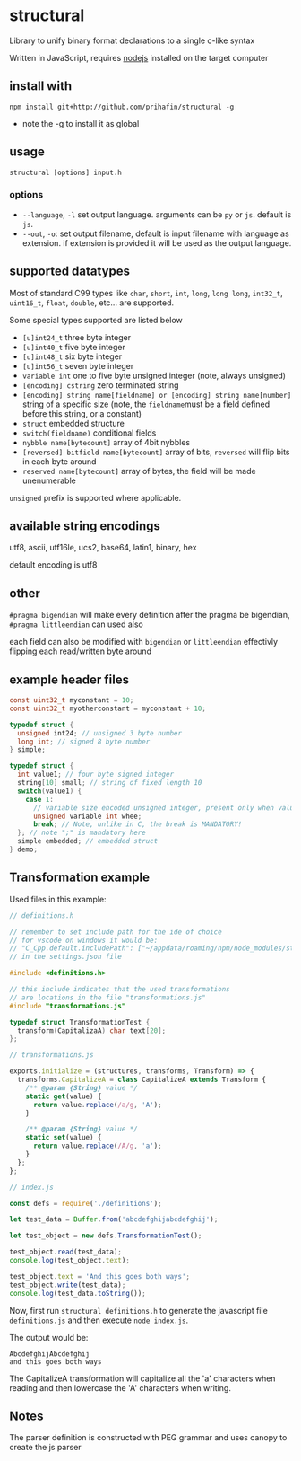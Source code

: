 # structural
Library to unify binary format declarations to a single c-like syntax

Written in JavaScript, requires [nodejs](https://nodejs.org/en/) installed on the target computer

## install with

`npm install git+http://github.com/prihafin/structural -g`

- note the -g to install it as global

## usage
`structural [options] input.h`

### options

- `--language`, `-l` set output language. arguments can be `py` or `js`. default is `js`.
- `--out`, `-o`: set output filename, default is input filename with language as extension. if extension is provided it will be used as the output language.

## supported datatypes

Most of standard C99 types like `char`, `short`, `int`, `long`, `long long`, `int32_t`, `uint16_t`, `float`, `double`, etc... are supported.

Some special types supported are listed below

- `[u]int24_t` three byte integer
- `[u]int40_t` five byte integer
- `[u]int48_t` six byte integer
- `[u]int56_t` seven byte integer
- `variable int` one to five byte unsigned integer (note, always unsigned)
- `[encoding] cstring` zero terminated string
- `[encoding] string name[fieldname] or [encoding] string name[number]` string of a specific size (note, the `fieldname`must be a field defined before this string, or a constant)
- `struct` embedded structure
- `switch(fieldname)` conditional fields
- `nybble name[bytecount]` array of 4bit nybbles
- `[reversed] bitfield name[bytecount]` array of bits, `reversed` will flip bits in each byte around
- `reserved name[bytecount]` array of bytes, the field will be made unenumerable

`unsigned` prefix is supported where applicable.

## available string encodings

utf8, ascii, utf16le, ucs2, base64, latin1, binary, hex

default encoding is utf8

## other

`#pragma bigendian` will make every definition after the pragma be bigendian, `#pragma littleendian` can used also

each field can also be modified with `bigendian` or `littleendian` effectivly flipping each read/written byte around

## example header files

```c
const uint32_t myconstant = 10;
const uint32_t myotherconstant = myconstant + 10;

typedef struct {
  unsigned int24; // unsigned 3 byte number
  long int; // signed 8 byte number
} simple;

typedef struct {
  int value1; // four byte signed integer
  string[10] small; // string of fixed length 10
  switch(value1) {
    case 1:
      // variable size encoded unsigned integer, present only when value1 = 1
      unsigned variable int whee;
      break; // Note, unlike in C, the break is MANDATORY!
  }; // note ";" is mandatory here
  simple embedded; // embedded struct
} demo;
```

## Transformation example

Used files in this example:

```c
// definitions.h

// remember to set include path for the ide of choice
// for vscode on windows it would be:
// "C_Cpp.default.includePath": ["~/appdata/roaming/npm/node_modules/structural"]
// in the settings.json file

#include <definitions.h>

// this include indicates that the used transformations
// are locations in the file "transformations.js"
#include "transformations.js"

typedef struct TransformationTest {
  transform(CapitalizaA) char text[20];
};
```

```javascript
// transformations.js

exports.initialize = (structures, transforms, Transform) => {
  transforms.CapitalizeA = class CapitalizeA extends Transform {
    /** @param {String} value */
    static get(value) {
      return value.replace(/a/g, 'A');
    }

    /** @param {String} value */
    static set(value) {
      return value.replace(/A/g, 'a');
    }
  };
};
```

```javascript
// index.js

const defs = require('./definitions');

let test_data = Buffer.from('abcdefghijabcdefghij');

let test_object = new defs.TransformationTest();

test_object.read(test_data);
console.log(test_object.text);

test_object.text = 'And this goes both ways';
test_object.write(test_data);
console.log(test_data.toString());
```

Now, first run `structural definitions.h` to generate the javascript file `definitions.js` and then execute `node index.js`.

The output would be:

```
AbcdefghijAbcdefghij
and this goes both ways
```

The CapitalizeA transformation will capitalize all the 'a' characters when reading and then lowercase the 'A' characters when writing.

## Notes

The parser definition is constructed with PEG grammar and uses canopy to create the js parser